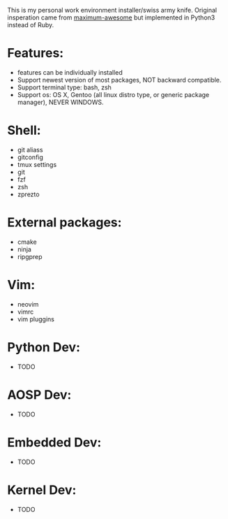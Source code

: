This is my personal work environment installer/swiss army knife.
Original insperation came from [maximum-awesome](https://github.com/square/maximum-awesome) but implemented in Python3 instead of Ruby.

# Features:
- features can be individually installed
- Support newest version of most packages, NOT backward compatible.
- Support terminal type: bash, zsh
- Support os: OS X, Gentoo (all linux distro type, or generic package manager), NEVER WINDOWS.

# Shell:
- git aliass
- gitconfig
- tmux settings
- git
- fzf
- zsh
- zprezto

# External packages:
- cmake
- ninja
- ripgprep

# Vim:
- neovim
- vimrc
- vim pluggins

# Python Dev:
- TODO

# AOSP Dev:
- TODO

# Embedded Dev:
- TODO

# Kernel Dev:
- TODO
